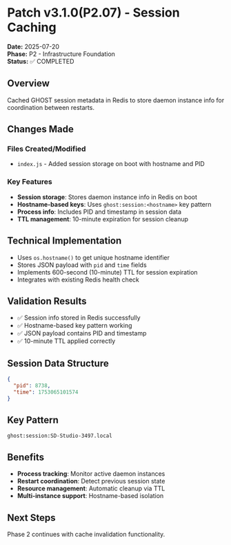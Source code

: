 # Patch v3.1.0(P2.07) - Session Caching

**Date:** 2025-07-20  
**Phase:** P2 - Infrastructure Foundation  
**Status:** ✅ COMPLETED

## Overview
Cached GHOST session metadata in Redis to store daemon instance info for coordination between restarts.

## Changes Made

### Files Created/Modified
- `index.js` - Added session storage on boot with hostname and PID

### Key Features
- **Session storage**: Stores daemon instance info in Redis on boot
- **Hostname-based keys**: Uses `ghost:session:<hostname>` key pattern
- **Process info**: Includes PID and timestamp in session data
- **TTL management**: 10-minute expiration for session cleanup

## Technical Implementation
- Uses `os.hostname()` to get unique hostname identifier
- Stores JSON payload with `pid` and `time` fields
- Implements 600-second (10-minute) TTL for session expiration
- Integrates with existing Redis health check

## Validation Results
- ✅ Session info stored in Redis successfully
- ✅ Hostname-based key pattern working
- ✅ JSON payload contains PID and timestamp
- ✅ 10-minute TTL applied correctly

## Session Data Structure
```json
{
  "pid": 8738,
  "time": 1753065101574
}
```

## Key Pattern
```
ghost:session:SD-Studio-3497.local
```

## Benefits
- **Process tracking**: Monitor active daemon instances
- **Restart coordination**: Detect previous session state
- **Resource management**: Automatic cleanup via TTL
- **Multi-instance support**: Hostname-based isolation

## Next Steps
Phase 2 continues with cache invalidation functionality. 